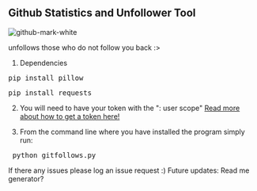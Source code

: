 ## Github Statistics and Unfollower Tool
![github-mark-white](https://github.com/Chardelyce/Gitunfollow/assets/63970461/dd4386dd-d90b-43e2-bb81-141ae514c8ae)

unfollows those who do not follow you back :>
1. Dependencies  
<pre>pip install pillow</pre> 
<pre>pip install requests</pre>

2. You will need to have your token with the  ": user scope"  [Read more about how to get a token here!](https://docs.github.com/en/authentication/keeping-your-account-and-data-secure/managing-your-personal-access-tokens "Read more about how to get a token here!")

3. From the command line where you have installed the program simply run: 

<pre> python gitfollows.py</pre>

If there any issues please log an issue request :) 
Future updates:  Read me generator? 
